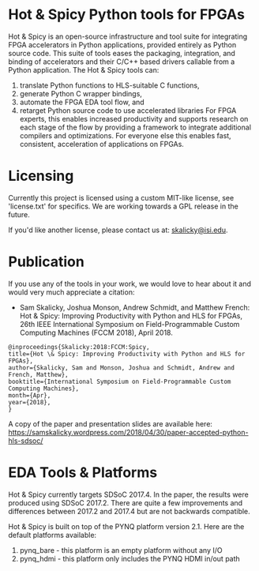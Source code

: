 # Hot & Spicy Python tools for FPGAs

Hot & Spicy is an open-source infrastructure and tool suite for integrating FPGA accelerators in Python applications, provided entirely as Python source code. This suite of tools eases the packaging, integration, and binding of accelerators and their C/C++ based drivers callable from a Python application. The Hot & Spicy tools can: 
1. translate Python functions to HLS-suitable C functions, 
2. generate Python C wrapper bindings, 
3. automate the FPGA EDA tool flow, and 
4. retarget Python source code to use accelerated libraries
For FPGA experts, this enables increased productivity and supports research on each stage of the flow by providing a framework to integrate additional compilers and optimizations. For everyone else this enables fast, consistent, acceleration of applications on FPGAs. 

# Licensing
Currently this project is licensed using a custom MIT-like license, see 'license.txt' for specifics. We are working towards a GPL release in the future. 

If you'd like another license, please contact us at: skalicky@isi.edu. 

# Publication

If you use any of the tools in your work, we would love to hear about it and would very much appreciate a citation:

- Sam Skalicky, Joshua Monson, Andrew Schmidt, and Matthew French: Hot & Spicy: Improving Productivity with Python and HLS for FPGAs, 26th IEEE International Symposium on Field-Programmable Custom Computing Machines (FCCM 2018), April 2018.

```
@inproceedings{Skalicky:2018:FCCM:Spicy,
title={Hot \& Spicy: Improving Productivity with Python and HLS for FPGAs},
author={Skalicky, Sam and Monson, Joshua and Schmidt, Andrew and French, Matthew},
booktitle={International Symposium on Field-Programmable Custom Computing Machines},
month={Apr},
year={2018},
}
```

A copy of the paper and presentation slides are available here: https://samskalicky.wordpress.com/2018/04/30/paper-accepted-python-hls-sdsoc/

# EDA Tools & Platforms

Hot & Spicy currently targets SDSoC 2017.4. In the paper, the results were produced using SDSoC 2017.2. There are quite a few improvements and differences between 2017.2 and 2017.4 but are not backwards compatible.

Hot & Spicy is built on top of the PYNQ platform version 2.1. Here are the default platforms available:

1. pynq_bare - this platform is an empty platform without any I/O
2. pynq_hdmi - this platform only includes the PYNQ HDMI in/out path
